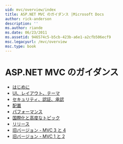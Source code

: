 ```yaml
---
uid: mvc/overview/index
title: ASP.NET MVC のガイダンス |Microsoft Docs
author: rick-anderson
description: ''
ms.author: riande
ms.date: 06/23/2011
ms.assetid: 946574c5-b5cb-423b-a6e1-a2cfb506ecf9
msc.legacyurl: /mvc/overview
msc.type: book
---
```

<a name="aspnet-mvc-guidance"></a>ASP.NET MVC のガイダンス
====================
- [はじめに](getting-started/index.md)
- [UI、レイアウト、テーマ](views/index.md)
- [セキュリティ、認証、承認](security/index.md)
- [配置](deployment/index.md)
- [パフォーマンス](performance/index.md)
- [国際化と高度なトピック](advanced/index.md)
- [リリース](releases/index.md)
- [旧バージョン - MVC 3 と 4](older-versions/index.md)
- [旧バージョン - MVC 1 と 2](older-versions-1/index.md)
